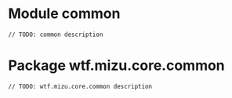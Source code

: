 # Module common

`// TODO: common description`


# Package wtf.mizu.core.common

`// TODO: wtf.mizu.core.common description`
